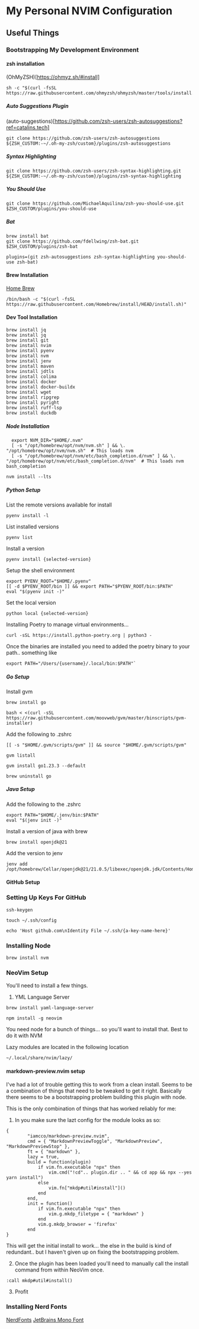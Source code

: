 # My Personal NVIM Configuration

## Useful Things

### Bootstrapping My Development Environment

#### zsh installation
(OhMyZSH)[https://ohmyz.sh/#install]

```
sh -c "$(curl -fsSL https://raw.githubusercontent.com/ohmyzsh/ohmyzsh/master/tools/install.sh)"
```

##### Auto Suggestions Plugin

(auto-suggestions)[https://github.com/zsh-users/zsh-autosuggestions?ref=catalins.tech]
```
git clone https://github.com/zsh-users/zsh-autosuggestions ${ZSH_CUSTOM:-~/.oh-my-zsh/custom}/plugins/zsh-autosuggestions
```

##### Syntax Highlighting

```
git clone https://github.com/zsh-users/zsh-syntax-highlighting.git ${ZSH_CUSTOM:-~/.oh-my-zsh/custom}/plugins/zsh-syntax-highlighting
```

##### You Should Use

```
git clone https://github.com/MichaelAquilina/zsh-you-should-use.git $ZSH_CUSTOM/plugins/you-should-use
```

##### Bat

```
brew install bat
git clone https://github.com/fdellwing/zsh-bat.git $ZSH_CUSTOM/plugins/zsh-bat
```

```
plugins=(git zsh-autosuggestions zsh-syntax-highlighting you-should-use zsh-bat)
```

#### Brew Installation
[Home Brew](https://brew.sh/)
```
/bin/bash -c "$(curl -fsSL https://raw.githubusercontent.com/Homebrew/install/HEAD/install.sh)"
```

#### Dev Tool Installation
```
brew install jq
brew install jq
brew install git
brew install nvim
brew install pyenv
brew install nvm
brew install jenv
brew install maven
brew install jdtls
brew install colima
brew install docker
brew install docker-buildx
brew install wget
brew install ripgrep
brew install pyright
brew install ruff-lsp
brew install duckdb
```

##### Node Installation

```
  export NVM_DIR="$HOME/.nvm"
  [ -s "/opt/homebrew/opt/nvm/nvm.sh" ] && \. "/opt/homebrew/opt/nvm/nvm.sh"  # This loads nvm
  [ -s "/opt/homebrew/opt/nvm/etc/bash_completion.d/nvm" ] && \. "/opt/homebrew/opt/nvm/etc/bash_completion.d/nvm"  # This loads nvm bash_completion
```

```
nvm install --lts
```
##### Python Setup

List the remote versions available for install
```
pyenv install -l
```

List installed versions
```
pyenv list
```

Install a version
```
pyenv install {selected-version}
```

Setup the shell environment
```
export PYENV_ROOT="$HOME/.pyenv"
[[ -d $PYENV_ROOT/bin ]] && export PATH="$PYENV_ROOT/bin:$PATH"
eval "$(pyenv init -)"
```

Set the local version
```
python local {selected-version}
```
Installing Poetry to manage virtual environments...

```
curl -sSL https://install.python-poetry.org | python3 -
```

Once the binaries are installed you need to added the poetry binary to your path.. something like

```
export PATH="/Users/{username}/.local/bin:$PATH"`
```


##### Go Setup
Install gvm

```
brew install go
```

```
bash < <(curl -sSL https://raw.githubusercontent.com/moovweb/gvm/master/binscripts/gvm-installer)
```
Add the following to .zshrc
```
[[ -s "$HOME/.gvm/scripts/gvm" ]] && source "$HOME/.gvm/scripts/gvm"
```

```
gvm listall
```

```
gvm install go1.23.3 --default 
```

```
brew uninstall go
```

##### Java Setup

Add the following to the .zshrc
```
export PATH="$HOME/.jenv/bin:$PATH"
eval "$(jenv init -)"
```

Install a version of java with brew
```
brew install openjdk@21
```

Add the version to jenv

```
jenv add /opt/homebrew/Cellar/openjdk@21/21.0.5/libexec/openjdk.jdk/Contents/Home
```


#### GitHub Setup
### Setting Up Keys For GitHub

```
ssh-keygen
```

```
touch ~/.ssh/config
```

```
echo 'Host github.com\nIdentity File ~/.ssh/{a-key-name-here}'
```

### Installing Node
```
brew install nvm
```

### NeoVim Setup

You'll need to install a few things.
1. YML Language Server
```
brew install yaml-language-server
```

```
npm install -g neovim
```
You need node for a bunch of things... so you'll want to install that. Best to do it with NVM

Lazy modules are located in the following location

```
~/.local/share/nvim/lazy/
```

#### markdown-preview.nvim setup

I've had a lot of trouble getting this to work from a clean install. Seems to be a combination of things that need to be tweaked to get it right. Basically there seems to be a bootstrapping problem building this plugin with node.

This is the only combination of things that has worked reliably for me:

1. In you make sure the lazt config for the module looks as so:
```
{
	    "iamcco/markdown-preview.nvim",
	    cmd = { "MarkdownPreviewToggle", "MarkdownPreview", "MarkdownPreviewStop" },
	    ft = { "markdown" },
	    lazy = true,
	    build = function(plugin) 
            if vim.fn.executable "npx" then
                vim.cmd("!cd".. plugin.dir .. " && cd app && npx --yes yarn install")
            else
                vim.fn["mkdp#util#install"]()
            end
	    end,
	    init = function()
            if vim.fn.executable "npx" then
                vim.g.mkdp_filetype = { "markdown" }
            end
            vim.g.mkdp_browser = 'firefox'
	    end
}

```

This will get the initial install to work... the else in the build is kind of redundant.. but I haven't given up on fixing the bootstrapping problem.

2. Once the plugin has been loaded you'll need to manually call the install command from within NeoVim once.
```
:call mkdp#util#install()
```

3. Profit


### Installing Nerd Fonts
[NerdFonts](https://www.nerdfonts.com/)
[JetBrains Mono Font](https://github.com/ryanoasis/nerd-fonts/releases/download/v3.2.1/JetBrainsMono.zip)
